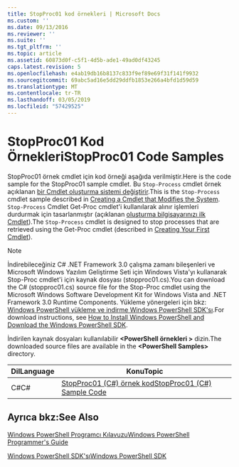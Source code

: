 ```yaml
---
title: StopProc01 kod örnekleri | Microsoft Docs
ms.custom: ''
ms.date: 09/13/2016
ms.reviewer: ''
ms.suite: ''
ms.tgt_pltfrm: ''
ms.topic: article
ms.assetid: 60873d0f-c5f1-4d5b-ade1-49ad0df43245
caps.latest.revision: 5
ms.openlocfilehash: e4ab19db16b8137c833f9ef89e69f31f141f9932
ms.sourcegitcommit: 69abc5ad16e5dd29ddfb1853e266a4bfd1d59d59
ms.translationtype: MT
ms.contentlocale: tr-TR
ms.lasthandoff: 03/05/2019
ms.locfileid: "57429525"
---
```

# <a name="stopproc01-code-samples"></a><span data-ttu-id="27d2b-102">StopProc01 Kod Örnekleri</span><span class="sxs-lookup"><span data-stu-id="27d2b-102">StopProc01 Code Samples</span></span>

<span data-ttu-id="27d2b-103">StopProc01 örnek cmdlet için kod örneği aşağıda verilmiştir.</span><span class="sxs-lookup"><span data-stu-id="27d2b-103">Here is the code sample for the StopProc01 sample cmdlet.</span></span> <span data-ttu-id="27d2b-104">Bu `Stop-Process` cmdlet örnek açıklanan [bir Cmdlet oluşturma sistemi değiştirir](../cmdlet/creating-a-cmdlet-that-modifies-the-system.md).</span><span class="sxs-lookup"><span data-stu-id="27d2b-104">This is the `Stop-Process` cmdlet sample described in [Creating a Cmdlet that Modifies the System](../cmdlet/creating-a-cmdlet-that-modifies-the-system.md).</span></span> <span data-ttu-id="27d2b-105">`Stop-Process` Cmdlet Get-Proc cmdlet'i kullanılarak alınır işlemleri durdurmak için tasarlanmıştır (açıklanan [oluşturma bilgisayarınızı ilk Cmdlet](../cmdlet/creating-a-cmdlet-without-parameters.md)).</span><span class="sxs-lookup"><span data-stu-id="27d2b-105">The `Stop-Process` cmdlet is designed to stop processes that are retrieved using the Get-Proc cmdlet (described in [Creating Your First Cmdlet](../cmdlet/creating-a-cmdlet-without-parameters.md)).</span></span>

> [!NOTE]
> <span data-ttu-id="27d2b-106">İndirebileceğiniz C# .NET Framework 3.0 çalışma zamanı bileşenleri ve Microsoft Windows Yazılım Geliştirme Seti için Windows Vista'yı kullanarak Stop-Proc cmdlet'i için kaynak dosyası (stopproc01.cs).</span><span class="sxs-lookup"><span data-stu-id="27d2b-106">You can download the C# (stopproc01.cs) source file for the Stop-Proc cmdlet using the Microsoft Windows Software Development Kit for Windows Vista and .NET Framework 3.0 Runtime Components.</span></span> <span data-ttu-id="27d2b-107">Yükleme yönergeleri için bkz: [Windows PowerShell yükleme ve indirme Windows PowerShell SDK'sı](/powershell/developer/installing-the-windows-powershell-sdk).</span><span class="sxs-lookup"><span data-stu-id="27d2b-107">For download instructions, see [How to Install Windows PowerShell and Download the Windows PowerShell SDK](/powershell/developer/installing-the-windows-powershell-sdk).</span></span>
>
> <span data-ttu-id="27d2b-108">İndirilen kaynak dosyaları kullanılabilir  **\<PowerShell örnekleri >** dizin.</span><span class="sxs-lookup"><span data-stu-id="27d2b-108">The downloaded source files are available in the **\<PowerShell Samples>** directory.</span></span>

|<span data-ttu-id="27d2b-109">Dil</span><span class="sxs-lookup"><span data-stu-id="27d2b-109">Language</span></span>|<span data-ttu-id="27d2b-110">Konu</span><span class="sxs-lookup"><span data-stu-id="27d2b-110">Topic</span></span>|
|--------------|-----------|
|<span data-ttu-id="27d2b-111">C#</span><span class="sxs-lookup"><span data-stu-id="27d2b-111">C#</span></span>|[<span data-ttu-id="27d2b-112">StopProc01 (C#) örnek kod</span><span class="sxs-lookup"><span data-stu-id="27d2b-112">StopProc01 (C#) Sample Code</span></span>](./stopproc01-csharp-sample-code.md)|

## <a name="see-also"></a><span data-ttu-id="27d2b-113">Ayrıca bkz:</span><span class="sxs-lookup"><span data-stu-id="27d2b-113">See Also</span></span>

[<span data-ttu-id="27d2b-114">Windows PowerShell Programcı Kılavuzu</span><span class="sxs-lookup"><span data-stu-id="27d2b-114">Windows PowerShell Programmer's Guide</span></span>](./windows-powershell-programmer-s-guide.md)

[<span data-ttu-id="27d2b-115">Windows PowerShell SDK'sı</span><span class="sxs-lookup"><span data-stu-id="27d2b-115">Windows PowerShell SDK</span></span>](../windows-powershell-reference.md)